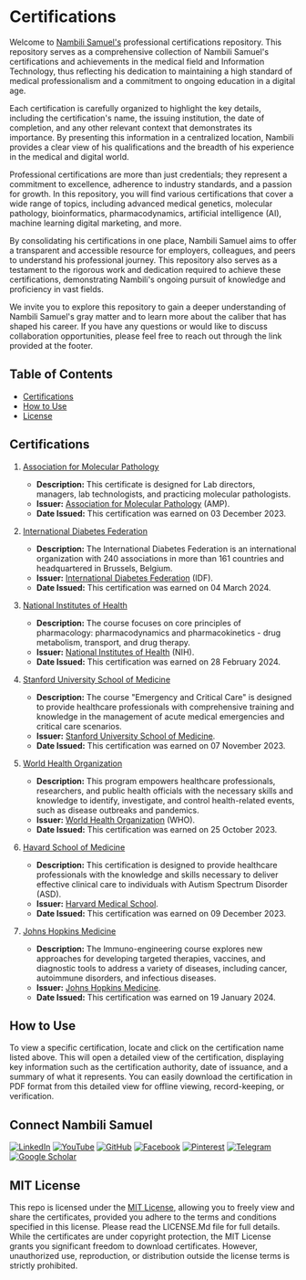 # Certifications

Welcome to [Nambili Samuel's](https://github.com/Nambili-Samuel) professional certifications repository. This repository serves as a comprehensive collection of Nambili Samuel's certifications and achievements in the medical field and Information Technology, thus reflecting his dedication to maintaining a high standard of medical professionalism and a commitment to ongoing education in a digital age.

Each certification is carefully organized to highlight the key details, including the certification's name, the issuing institution, the date of completion, and any other relevant context that demonstrates its importance. By presenting this information in a centralized location, Nambili provides a clear view of his qualifications and the breadth of his experience in the medical and digital world.

Professional certifications are more than just credentials; they represent a commitment to excellence, adherence to industry standards, and a passion for growth. In this repository, you will find various certifications that cover a wide range of topics, including advanced medical genetics, molecular pathology, bioinformatics, pharmacodynamics, artificial intelligence (AI), machine learning digital marketing, and more.

By consolidating his certifications in one place, Nambili Samuel aims to offer a transparent and accessible resource for employers, colleagues, and peers to understand his professional journey. This repository also serves as a testament to the rigorous work and dedication required to achieve these certifications, demonstrating Nambili's ongoing pursuit of knowledge and proficiency in vast fields.

We invite you to explore this repository to gain a deeper understanding of Nambili Samuel's gray matter and to learn more about the caliber that has shaped his career. If you have any questions or would like to discuss collaboration opportunities, please feel free to reach out through the link provided at the footer.

## Table of Contents

- [Certifications](#certifications)
- [How to Use](#how-to-use)
- [License](#license)

## Certifications

1. [Association for Molecular Pathology](https://github.com/nambilisamuel/Certifications/blob/main/Association%20for%20Molecular%20Pathology.pdf)
   - **Description:** This certificate is designed for Lab directors, managers, lab technologists, and practicing molecular pathologists.
   - **Issuer:** [Association for Molecular Pathology](https://www.amp.org/) (AMP). 
   - **Date Issued:** This certification was earned on 03 December 2023.

2. [International Diabetes Federation](https://github.com/nambilisamuel/Certifications/blob/main/Biosimilar%20Insulin.pdf)
   - **Description:** The International Diabetes Federation is an international organization with 240 associations in more than 161 countries and headquartered in Brussels, Belgium. 
   - **Issuer:** [International Diabetes Federation](https://idf.org/) (IDF).
   - **Date Issued:** This certification was earned on 04 March 2024.
  
3. [National Institutes of Health](https://github.com/nambilisamuel/Certifications/blob/main/Clinical%20Pharmacology.pdf)
   - **Description:** The course focuses on core principles of pharmacology: pharmacodynamics and pharmacokinetics - drug metabolism, transport, and drug therapy.
   - **Issuer:** [National Institutes of Health](https://www.nih.gov/) (NIH).
   - **Date Issued:** This certification was earned on 28 February 2024.

4. [Stanford University School of Medicine](https://github.com/nambilisamuel/Certifications/blob/main/Emergency%20and%20Critical%20Care.pdf)
   - **Description:** The course "Emergency and Critical Care" is designed to provide healthcare professionals with comprehensive training and knowledge in the management of acute medical emergencies and critical care scenarios.
   - **Issuer:** [Stanford University School of Medicine](https://med.stanford.edu/).
   - **Date Issued:** This certification was earned on 07 November 2023.
  
5. [World Health Organization](https://github.com/nambilisamuel/Certifications/blob/main/Epidemiology%20-%20WHO.pdf)
   - **Description:** This program empowers healthcare professionals, researchers, and public health officials with the necessary skills and knowledge to identify, investigate, and control health-related events, such as disease outbreaks and pandemics.
   - **Issuer:** [World Health Organization](https://www.who.int/) (WHO).
   - **Date Issued:** This certification was earned on 25 October 2023.
  
6. [Havard School of Medicine](https://github.com/Nambili-Samuel/Certifications/blob/main/Havard%20School%20of%20Medicine.pdf)
   - **Description:** This certification is designed to provide healthcare professionals with the knowledge and skills necessary to deliver effective clinical care to individuals with Autism Spectrum Disorder (ASD). 
   - **Issuer:** [Harvard Medical School](https://hms.harvard.edu/).
   - **Date Issued:** This certification was earned on 09 December 2023.
  
7. [Johns Hopkins Medicine](https://github.com/Nambili-Samuel/Certifications/blob/main/Immuno-engineering.pdf)
   - **Description:** The Immuno-engineering course explores new approaches for developing targeted therapies, vaccines, and diagnostic tools to address a variety of diseases, including cancer, autoimmune disorders, and infectious diseases.
   - **Issuer:** [Johns Hopkins Medicine](https://www.hopkinsmedicine.org/).
   - **Date Issued:** This certification was earned on 19 January 2024.

<!-- Add more certifications as needed -->

## How to Use

To view a specific certification, locate and click on the certification name listed above. This will open a detailed view of the certification, displaying key information such as the certification authority, date of issuance, and a summary of what it represents. You can easily download the certification in PDF format from this detailed view for offline viewing, record-keeping, or verification.

##  Connect Nambili Samuel

[![LinkedIn](https://img.shields.io/badge/LinkedIn-blue?style=for-the-badge&logo=linkedin)](https://www.linkedin.com/in/nambilisamuel)
[![YouTube](https://img.shields.io/badge/YouTube-red?style=for-the-badge&logo=youtube)](www.youtube.com/channel/UCe7N_IrwXRL290P38Yni3aQ)
[![GitHub](https://img.shields.io/badge/GitHub-black?style=for-the-badge&logo=github)](https://github.com/Nambili-Samuel)
[![Facebook](https://img.shields.io/badge/Facebook-blue?style=for-the-badge&logo=facebook)](https://www.facebook.com/yourusername)
[![Pinterest](https://img.shields.io/badge/Pinterest-red?style=for-the-badge&logo=pinterest)](https://www.pinterest.com/yourusername)
[![Telegram](https://img.shields.io/badge/Telegram-blue?style=for-the-badge&logo=telegram)](https://t.me/namibiantimes)
[![Google Scholar](https://img.shields.io/badge/Google%20Scholar-lightgrey?style=for-the-badge&logo=google-scholar)](https://scholar.google.com/citations?user=p2GpjsQAAAAJ&hl=en)

## MIT License

This repo is licensed under the [MIT License](https://opensource.org/license/mit), allowing you to freely view and share the certificates, provided you adhere to the terms and conditions specified in this license. Please read the LICENSE.Md file for full details. While the certificates are under copyright protection, the MIT License grants you significant freedom to download certificates. However, unauthorized use, reproduction, or distribution outside the license terms is strictly prohibited.
